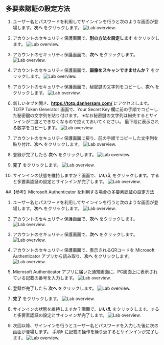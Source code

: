 ﻿## 多要素認証の設定方法
1. ユーザー名とパスワードを利用してサインインを行うと次のような画面が登場します。**次へ** をクリックします。
![Lab overview.](0.png)

2. アカウントのセキュリティ保護画面で、**別の方法を設定します** をクリックします。
![Lab overview.](1.png)

3. アカウントのセキュリティ保護画面で、**次へ** をクリックします。
![Lab overview.](a1.png)

4. アカウントのセキュリティ保護画面で、**画像をスキャンできませんか？** をクリックします。
![Lab overview.](a2.png)

5. アカウントのセキュリティ保護画面で、秘密鍵の文字列をコピーし、**次へ** をクリックします。
![Lab overview.](a3.png)

6. 新しいタブを開き、**https://totp.danhersam.com/** にアクセスします。
TOTP Token Generator 画面で、Your Secret Key 欄に前の手順でコピーした秘密鍵の文字列を貼り付けます。
※なお秘密鍵の文字列は紛失するとサインインが二度とできなくなるので控えておいてください。
最下段に表示される数字をコピーします。
![Lab overview.](a4.png)

8. アカウントのセキュリティ保護画面に戻り、前の手順でコピーした文字列を貼り付け、**次へ** をクリックします。
![Lab overview.](a5.png)

9. 登録が完了したら **次へ** をクリックします。
![Lab overview.](13.png)

10. **完了** をクリックします。
![Lab overview.](14.png)

11. サインインの状態を維持しますか？画面で、**いいえ** をクリックします。すると多要素認証の設定とサインインが完了します。
![Lab overview.](7.png)



﻿##【参考】Microsoft Authenticator を利用する場合の多要素認証の設定方法
1. ユーザー名とパスワードを利用してサインインを行うと次のような画面が登場します。**次へ** をクリックします。
![Lab overview.](0.png)

2. アカウントのセキュリティ保護画面で、**次へ** をクリックします。
![Lab overview.](1.png)

3. アカウントのセキュリティ保護画面で、**次へ** をクリックします。
![Lab overview.](10.png)

4. アカウントのセキュリティ保護画面で、表示されるQRコードを Microsoft Authenticator アプリから読み取り、**次へ** をクリックします。
![Lab overview.](11.png)

5. Microsoft Authenticator アプリに届いた通知画面に、PC画面上に表示されている記載の番号を入力します。
![Lab overview.](12.png)

6. 登録が完了したら **次へ** をクリックします。
![Lab overview.](13.png)

7. **完了** をクリックします。
![Lab overview.](14.png)

8. サインインの状態を維持しますか？画面で、**いいえ** をクリックします。すると多要素認証の設定とサインインが完了します。
![Lab overview.](7.png)

9. 次回以降、サインインを行うとユーザー名とパスワードを入力した後に次の画面が登場します。
手順5 に記載の操作を繰り返するとサインインが完了します。
![Lab overview.](15.png)
